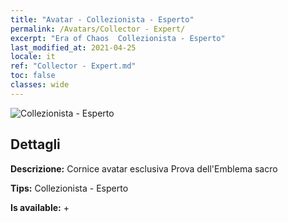 ```yaml
---
title: "Avatar - Collezionista - Esperto"
permalink: /Avatars/Collector - Expert/
excerpt: "Era of Chaos  Collezionista - Esperto"
last_modified_at: 2021-04-25
locale: it
ref: "Collector - Expert.md"
toc: false
classes: wide
---
```

 ![Collezionista - Esperto](/images/a/avatarFrame_59.png)

## Dettagli

 **Descrizione:** Cornice avatar esclusiva Prova dell'Emblema sacro 

 **Tips:** Collezionista - Esperto 

 **Is available:**  + 

